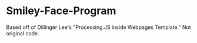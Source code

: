 # Smiley-Face-Program
Based off of Dillinger Lee's "Processing.JS inside Webpages Template." Not original code.
